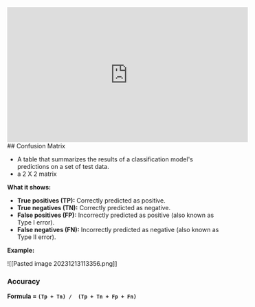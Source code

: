 <iframe width="560" height="315" src="https://www.youtube.com/embed/5vqk6HnITko?si=rVL7GYmX0IVMYWit" title="YouTube video player" frameborder="0" allow="accelerometer; autoplay; clipboard-write; encrypted-media; gyroscope; picture-in-picture; web-share" allowfullscreen></iframe>
##  Confusion Matrix

- A table that summarizes the results of a classification model's predictions on a set of test data.
- a 2 X 2 matrix

**What it shows:**

- **True positives (TP):** Correctly predicted as positive.
- **True negatives (TN):** Correctly predicted as negative.
- **False positives (FP):** Incorrectly predicted as positive (also known as Type I error).
- **False negatives (FN):** Incorrectly predicted as negative (also known as Type II error).

**Example:**

![[Pasted image 20231213113356.png]]

### Accuracy

**Formula = `(Tp + Tn) /  (Tp + Tn + Fp + Fn)`**
